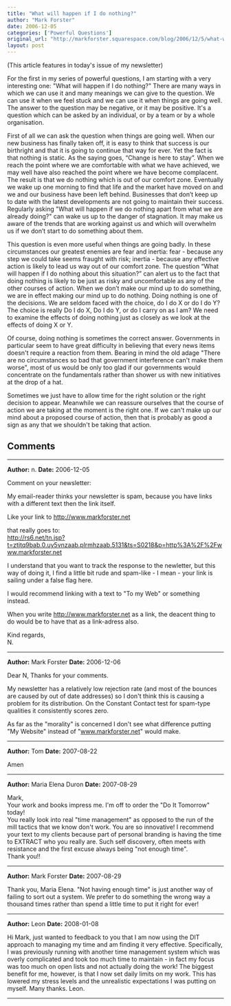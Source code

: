```yaml
---
title: "What will happen if I do nothing?"
author: "Mark Forster"
date: 2006-12-05
categories: ['Powerful Questions']
original_url: "http://markforster.squarespace.com/blog/2006/12/5/what-will-happen-if-i-do-nothing.html"
layout: post
---
```


(This article features in today's issue of my newsletter)

For the first in my series of powerful questions, I am starting with a very interesting one: "What will happen if I do nothing?" There are many ways in which we can use it and many meanings we can give to the question. We can use it when we feel stuck and we can use it when things are going well. The answer to the question may be negative, or it may be positive. It's a question which can be asked by an individual, or by a team or by a whole organisation.

First of all we can ask the question when things are going well. When our new business has finally taken off, it is easy to think that success is our birthright and that it is going to continue that way for ever. Yet the fact is that nothing is static. As the saying goes, “Change is here to stay”. When we reach the point where we are comfortable with what we have achieved, we may well have also reached the point where we have become complacent. The result is that we do nothing which is out of our comfort zone. Eventually we wake up one morning to find that life and the market have moved on and we and our business have been left behind. Businesses that don’t keep up to date with the latest developments are not going to maintain their success. Regularly asking "What will happen if we do nothing apart from what we are already doing?" can wake us up to the danger of stagnation. It may make us aware of the trends that are working against us and which will overwhelm us if we don’t start to do something about them.

This question is even more useful when things are going badly. In these circumstances our greatest enemies are fear and inertia: fear - because any step we could take seems fraught with risk; inertia - because any effective action is likely to lead us way out of our comfort zone. The question “What will happen if I do nothing about this situation?” can alert us to the fact that doing nothing is likely to be just as risky and uncomfortable as any of the other courses of action. When we don’t make our mind up to do something, we are in effect making our mind up to do nothing. Doing nothing is one of the decisions. We are seldom faced with the choice, do I do X or do I do Y? The choice is really Do I do X, Do I do Y, or do I carry on as I am? We need to examine the effects of doing nothing just as closely as we look at the effects of doing X or Y.

Of course, doing nothing is sometimes the correct answer. Governments in particular seem to have great difficulty in believing that every news items doesn't require a reaction from them. Bearing in mind the old adage "There are no circumstances so bad that government interference can't make them worse", most of us would be only too glad if our governments would concentrate on the fundamentals rather than shower us with new initiatives at the drop of a hat.

Sometimes we just have to allow time for the right solution or the right decision to appear. Meanwhile we can reassure ourselves that the course of action we are taking at the moment is the right one. If we can't make up our mind about a proposed course of action, then that is probably as good a sign as any that we shouldn't be taking that action.


## Comments

---

**Author:** n.
**Date:** 2006-12-05

Comment on your newsletter:  
  
My email-reader thinks your newsletter is spam, because you have links with a different text then the link itself.  
  
Like your link to <http://www.markforster.net>  
  
that really goes to:   
<http://rs6.net/tn.jsp?t=ztjtq9bab.0.uy5vnzaab.plrmhzaab.5131&ts=S0218&p=http%3A%2F%2Fwww.markforster.net>  
  
I understand that you want to track the response to the newletter, but this way of doing it, I find a little bit rude and spam-like - I mean - your link is sailing under a false flag here.  
  
I would recommend linking with a text to "To my Web" or something instead.  
  
When you write <http://www.markforster.net> as a link, the deacent thing to do would be to have that as a link-adress also.  
  
Kind regards,  
N.

---

**Author:** Mark Forster
**Date:** 2006-12-06

Dear N, Thanks for your comments.  
  
My newsletter has a relatively low rejection rate (and most of the bounces are caused by out of date addresses) so I don't think this is causing a problem for its distribution. On the Constant Contact test for spam-type qualities it consistently scores zero.  
  
As far as the "morality" is concerned I don't see what difference putting "My Website" instead of "www.markforster.net" would make.

---

**Author:** Tom
**Date:** 2007-08-22

Amen

---

**Author:** Maria Elena Duron
**Date:** 2007-08-29

Mark,  
Your work and books impress me. I'm off to order the "Do It Tomorrow" today!  
You really look into real "time management" as opposed to the run of the mill tactics that we know don't work. You are so innovative! I recommend your text to my clients because part of personal branding is having the time to EXTRACT who you really are. Such self discovery, often meets with resistance and the first excuse always being "not enough time".  
Thank you!!

---

**Author:** Mark Forster
**Date:** 2007-08-29

Thank you, Maria Elena. "Not having enough time" is just another way of failing to sort out a system. We prefer to do something the wrong way a thousand times rather than spend a little time to put it right for ever!

---

**Author:** Leon
**Date:** 2008-01-08

Hi Mark, just wanted to feedback to you that I am now using the DIT approach to managing my time and am finding it very effective. Specifically, I was previously running with another time management system which was overly complicated and took too much time to maintain - in fact my focus was too much on open lists and not actually doing the work! The biggest benefit for me, however, is that I now set daily limits on my work. This has lowered my stress levels and the unrealistic expectations I was putting on myself. Many thanks. Leon.

---
